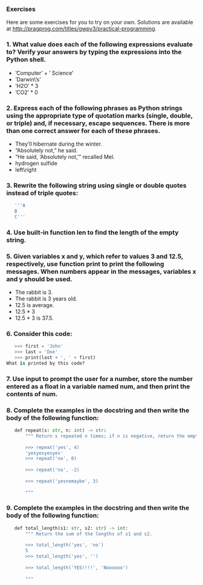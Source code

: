 ### Exercises

Here are some exercises for you to try on your own. Solutions are available at http://pragprog.com/titles/gwpy3/practical-programming.

### 1. What value does each of the following expressions evaluate to? Verify your answers by typing the expressions into the Python shell.

- ’Computer’ + ’ Science’
- ’Darwin\’s’
- ’H2O’ * 3
- ’CO2’ * 0

### 2. Express each of the following phrases as Python strings using the appropriate type of quotation marks (single, double, or triple) and, if necessary, escape sequences. There is more than one correct answer for each of these phrases.

- They’ll hibernate during the winter.
- “Absolutely not,” he said.
- “He said, ‘Absolutely not,’” recalled Mel.
- hydrogen sulfide
- left\right

### 3. Rewrite the following string using single or double quotes instead of triple quotes:

```python 
​ 	​'''A​
​ 	​B​
​ 	​C'''​
```

### 4. Use built-in function len to find the length of the empty string.

### 5. Given variables x and y, which refer to values 3 and 12.5, respectively, use function print to print the following messages. When numbers appear in the messages, variables x and y should be used.

- The rabbit is 3.
- The rabbit is 3 years old.
- 12.5 is average.
- 12.5 * 3
- 12.5 * 3 is 37.5.

### 6. Consider this code:

```python
​ 	​>>>​​ ​​first​​ ​​=​​ ​​'John'​
​ 	​>>>​​ ​​last​​ ​​=​​ ​​'Doe'​
​ 	​>>>​​ ​​print(last​​ ​​+​​ ​​', '​​ ​​+​​ ​​first)​
What is printed by this code?
```

### 7. Use input to prompt the user for a number, store the number entered as a float in a variable named num, and then print the contents of num.

### 8. Complete the examples in the docstring and then write the body of the following function:
```python
​ 	​def​ repeat(s: str, n: int) -> str:
​ 	    ​""" Return s repeated n times; if n is negative, return the empty string.​
​ 	
​ 	​    >>> repeat('yes', 4)​
​ 	​    'yesyesyesyes'​
​ 	​    >>> repeat('no', 0)​
​ 	
​ 	​    >>> repeat('no', -2)​
​ 	
​ 	​    >>> repeat('yesnomaybe', 3)​
​ 	
​ 	​    """​
```
### 9. Complete the examples in the docstring and then write the body of the following function:
```python
​ 	​def​ total_length(s1: str, s2: str) -> int:
​ 	    ​""" Return the sum of the lengths of s1 and s2.​
​ 	
​ 	​    >>> total_length('yes', 'no')​
​ 	​    5​
​ 	​    >>> total_length('yes', '')​
​ 	
​ 	​    >>> total_length('YES!!!!', 'Noooooo')​
​ 	
​ 	​    """​
```